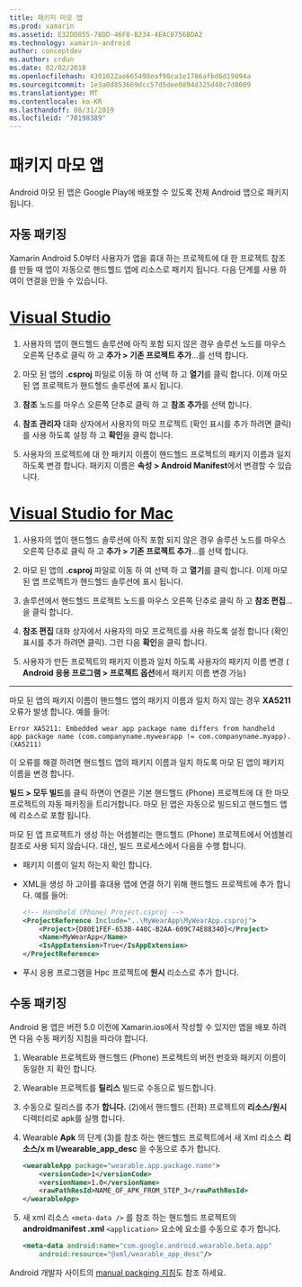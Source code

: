 ```yaml
---
title: 패키지 마모 앱
ms.prod: xamarin
ms.assetid: E32DD855-78DD-46F8-B234-4EAC0756BDA2
ms.technology: xamarin-android
author: conceptdev
ms.author: crdun
ms.date: 02/02/2018
ms.openlocfilehash: 4301022ae665498eaf90ca1e1786afbd6d19094a
ms.sourcegitcommit: 1e3a0d853669dcc57d5dee0894d325d40c7d8009
ms.translationtype: MT
ms.contentlocale: ko-KR
ms.lasthandoff: 08/31/2019
ms.locfileid: "70198389"
---
```

# <a name="packaging-wear-apps"></a>패키지 마모 앱

Android 마모 된 앱은 Google Play에 배포할 수 있도록 전체 Android 앱으로 패키지 됩니다. 

## <a name="automatic-packaging"></a>자동 패키징

Xamarin Android 5.0부터 사용자가 앱을 휴대 하는 프로젝트에 대 한 프로젝트 참조를 만들 때 앱이 자동으로 핸드헬드 앱에 리소스로 패키지 됩니다. 다음 단계를 사용 하 여이 연결을 만들 수 있습니다. 

# <a name="visual-studiotabwindows"></a>[Visual Studio](#tab/windows)

1. 사용자의 앱이 핸드헬드 솔루션에 아직 포함 되지 않은 경우 솔루션 노드를 마우스 오른쪽 단추로 클릭 하 고 **추가 > 기존 프로젝트 추가**...를 선택 합니다.

2. 마모 된 앱의 **.csproj** 파일로 이동 하 여 선택 하 고 **열기**를 클릭 합니다. 이제 마모 된 앱 프로젝트가 핸드헬드 솔루션에 표시 됩니다.

3. **참조** 노드를 마우스 오른쪽 단추로 클릭 하 고 **참조 추가**를 선택 합니다.

4. **참조 관리자** 대화 상자에서 사용자의 마모 프로젝트 (확인 표시를 추가 하려면 클릭)를 사용 하도록 설정 하 고 **확인**을 클릭 합니다.

5. 사용자의 프로젝트에 대 한 패키지 이름이 핸드헬드 프로젝트의 패키지 이름과 일치 하도록 변경 합니다. 패키지 이름은 **속성 > Android Manifest**에서 변경할 수 있습니다.

# <a name="visual-studio-for-mactabmacos"></a>[Visual Studio for Mac](#tab/macos)

1. 사용자의 앱이 핸드헬드 솔루션에 아직 포함 되지 않은 경우 솔루션 노드를 마우스 오른쪽 단추로 클릭 하 고 **추가 > 기존 프로젝트 추가**...를 선택 합니다.

2. 마모 된 앱의 **.csproj** 파일로 이동 하 여 선택 하 고 **열기**를 클릭 합니다. 이제 마모 된 앱 프로젝트가 핸드헬드 솔루션에 표시 됩니다.

3. 솔루션에서 핸드헬드 프로젝트 노드를 마우스 오른쪽 단추로 클릭 하 고 **참조 편집**...을 클릭 합니다.

4. **참조 편집** 대화 상자에서 사용자의 마모 프로젝트를 사용 하도록 설정 합니다 (확인 표시를 추가 하려면 클릭). 그런 다음 **확인**을 클릭 합니다.

5. 사용자가 만든 프로젝트의 패키지 이름과 일치 하도록 사용자의 패키지 이름 변경 ( **Android 응용 프로그램 > 프로젝트 옵션**에서 패키지 이름 변경 가능)

-----


마모 된 앱의 패키지 이름이 핸드헬드 앱의 패키지 이름과 일치 하지 않는 경우 **XA5211** 오류가 발생 합니다. 예를 들어:

```shell
Error XA5211: Embedded wear app package name differs from handheld 
app package name (com.companyname.mywearapp != com.companyname.myapp). (XA5211)
```

이 오류를 해결 하려면 핸드헬드 앱의 패키지 이름과 일치 하도록 마모 된 앱의 패키지 이름을 변경 합니다.

**빌드 > 모두 빌드**를 클릭 하면이 연결은 기본 핸드헬드 (Phone) 프로젝트에 대 한 마모 프로젝트의 자동 패키징을 트리거합니다. 마모 된 앱은 자동으로 빌드되고 핸드헬드 앱에 리소스로 포함 됩니다.

마모 된 앱 프로젝트가 생성 하는 어셈블리는 핸드헬드 (Phone) 프로젝트에서 어셈블리 참조로 사용 되지 않습니다. 대신, 빌드 프로세스에서 다음을 수행 합니다.

- 패키지 이름이 일치 하는지 확인 합니다. 

- XML을 생성 하 고이를 휴대용 앱에 연결 하기 위해 핸드헬드 프로젝트에 추가 합니다. 예를 들어: 

    ```xml
    <!-- Handheld (Phone) Project.csproj -->
    <ProjectReference Include="..\MyWearApp\MyWearApp.csproj">
        <Project>{D80E1FEF-653B-448C-B2AA-609C74E88340}</Project>
        <Name>MyWearApp</Name>
        <IsAppExtension>True</IsAppExtension>
    </ProjectReference>
    ```

- 푸시 응용 프로그램을 Hpc 프로젝트에 **원시** 리소스로 추가 합니다. 


## <a name="manual-packaging"></a>수동 패키징

Android 용 앱은 버전 5.0 이전에 Xamarin.ios에서 작성할 수 있지만 앱을 배포 하려면 다음 수동 패키징 지침을 따라야 합니다. 

1. Wearable 프로젝트와 핸드헬드 (Phone) 프로젝트의 버전 번호와 패키지 이름이 동일한 지 확인 합니다.

2. Wearable 프로젝트를 **릴리스** 빌드로 수동으로 빌드합니다.

3. 수동으로 릴리스를 추가 **합니다.** (2)에서 핸드헬드 (전화) 프로젝트의 **리소스/원시** 디렉터리로 apk를 실행 합니다.

4. Wearable **Apk** 의 단계 (3)를 참조 하는 핸드헬드 프로젝트에서 새 Xml 리소스 **리소스/x m l/wearable_app_desc** 을 수동으로 추가 합니다.

    ```xml
    <wearableApp package="wearable.app.package.name">
        <versionCode>1</versionCode>
        <versionName>1.0</versionName>
        <rawPathResId>NAME_OF_APK_FROM_STEP_3</rawPathResId>
    </wearableApp>
    ```

5. 새 xml 리소스 `<meta-data />` 를 참조 하는 핸드헬드 프로젝트의 **androidmanifest .xml** `<application>` 요소에 요소를 수동으로 추가 합니다.

    ```xml
    <meta-data android:name="com.google.android.wearable.beta.app"
        android:resource="@xml/wearable_app_desc"/>
    ```

Android 개발자 사이트의 [manual packging 지침](https://developer.android.com/training/wearables/apps/packaging.html#PackageManually)도 참조 하세요.

